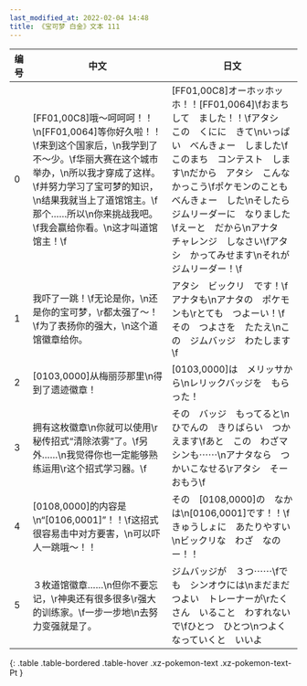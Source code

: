 ```yaml
---
last_modified_at: 2022-02-04 14:48
title: 《宝可梦 白金》文本 111
---
```

| 编号 | 中文 | 日文 |
| ---- | ---- | ---- |
| 0 | [FF01,00C8]哦～呵呵呵！！\n[FF01,0064]等你好久啦！！\f来到这个国家后，\n我学到了不～少。\f华丽大赛在这个城市举办，\n所以我才穿成了这样。\f并努力学习了宝可梦的知识，\n结果我就当上了道馆馆主。\f那个……所以\n你来挑战我吧。\f我会赢给你看。\n这才叫道馆馆主！\f | [FF01,00C8]オーホッホッホ！！[FF01,0064]\fおまちして　ました！！\fアタシ　この　くにに　きて\nいっぱい　べんきょー　しました\fこのまち　コンテスト　します\nだから　アタシ　こんな　かっこう\fポケモンのことも　べんきょー　した\nそしたら　ジムリーダーに　なりました\fえーと　だから\nアナタ　チャレンジ　しなさい\fアタシ　かってみせます\nそれが　ジムリーダー！\f |
| 1 | 我吓了一跳！\f无论是你，\n还是你的宝可梦，\r都太强了～！\f为了表扬你的强大，\n这个道馆徽章给你。 | アタシ　ビックリ　です！\fアナタも\nアナタの　ポケモンも\rとても　つよーい！\fその　つよさを　たたえ\nこの　ジムバッジ　わたします\f |
| 2 | [0103,0000]从梅丽莎那里\n得到了遗迹徽章！ | [0103,0000]は　メリッサから\nレリックバッジを　もらった！ |
| 3 | 拥有这枚徽章\n你就可以使用\r秘传招式“清除浓雾”了。\f另外……\n我觉得你也一定能够熟练运用\r这个招式学习器。\f | その　バッジ　もってると\nひでんの　きりばらい　つかえます\fあと　この　わざマシンも⋯⋯\nアナタなら　つかいこなせる\rアタシ　そー　おもう\f |
| 4 | [0108,0000]的内容是\n“[0106,0001]”！！\f这招式很容易击中对方要害，\n可以吓人一跳哦～！！ | その　[0108,0000]の　なかは\n[0106,0001]です！！\fきゅうしょに　あたりやすい\nビックリな　わざ　なのー！！ |
| 5 | ３枚道馆徽章……\n但你不要忘记，\r神奥还有很多很多\r强大的训练家。\f一步一步地\n去努力变强就是了。 | ジムバッジが　３つ⋯⋯\fでも　シンオウには\nまだまだ　つよい　トレーナーが\rたくさん　いること　わすれないで\fひとつ　ひとつ\nつよくなっていくと　いいよ |
{: .table .table-bordered .table-hover .xz-pokemon-text .xz-pokemon-text-Pt }